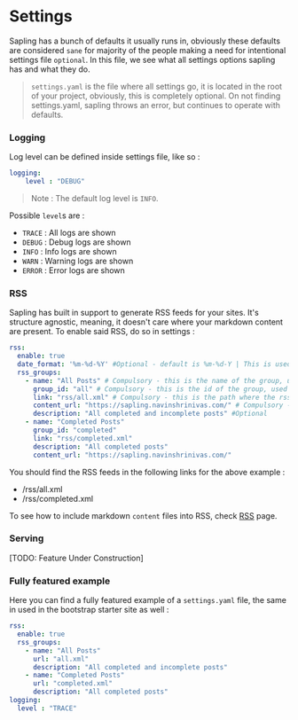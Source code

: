 # Settings 

Sapling has a bunch of defaults it usually runs in, obviously these defaults are considered `sane` for majority of the people making a need for intentional settings file `optional`. In this file, we see what all settings options sapling has and what they do. 

> `settings.yaml` is the file where all settings go, it is located in the root of your project, obviously, this is completely optional. On not finding settings.yaml, sapling throws an error, but continues to operate with defaults.

### Logging 

Log level can be defined inside settings file, like so : 

```yaml
logging: 
    level : "DEBUG"
```
> Note : The default log level is `INFO`. 

Possible `level`s are :
- `TRACE` : All logs are shown
- `DEBUG` : Debug logs are shown
- `INFO` : Info logs are shown
- `WARN` : Warning logs are shown
- `ERROR` : Error logs are shown

### RSS 

Sapling has built in support to generate RSS feeds for your sites. It's structure agnostic, meaning, it doesn't care where your markdown content are present. To enable said RSS, do so in settings : 
```yaml
rss:
  enable: true
  date_format: '%m-%d-%Y' #Optional - default is %m-%d-Y | This is used to parse the dates found in frontmatter of each markdown
  rss_groups: 
    - name: "All Posts" # Compulsory - this is the name of the group, used to identify the group
      group_id: "all" # Compulsory - this is the id of the group, used to identify the group
      link: "rss/all.xml" # Compulsory - this is the path where the rss will be generated
      content_url: "https://sapling.navinshrinivas.com/" # Compulsory - this is the url of the content, used to generate the rss
      description: "All completed and incomplete posts" #Optional
    - name: "Completed Posts"
      group_id: "completed"
      link: "rss/completed.xml"
      description: "All completed posts"
      content_url: "https://sapling.navinshrinivas.com/"
```
You should find the RSS feeds in the following links for the above example :
- /rss/all.xml 
- /rss/completed.xml

To see how to include markdown `content` files into RSS, check [RSS](/RSS.html) page.

### Serving 
<!-- sapling tries to be out of your way as much as possible, sapling can be used for solely generating your static sites. But if you do please, you can have sapling serve these state files as well. This can be done in two ways : -->
<!-- - By providing some command line arguments [See [here](serving.md) for command line args] -->
<!-- - Defining some settings in the `settings.yaml` file -->
<!-- > In the case where both are defined, command line arguments take precedence over the settings file. -->
<!---->
<!-- To define serving in the settings file, you can do so like this :  -->
<!-- ```yaml -->
<!-- serve:  -->
<!--     enable: true # Can be false -->
<!--     port : 8000 # Has to be valid port, else errors out -->
<!--     live-reload: true # Can be false -->
<!-- ``` -->
[TODO: Feature Under Construction]

### Fully featured example 

Here you can find a fully featured example of a `settings.yaml` file, the same in used in the bootstrap starter site as well : 

```yaml
rss:
  enable: true
  rss_groups: 
    - name: "All Posts"
      url: "all.xml"
      description: "All completed and incomplete posts"
    - name: "Completed Posts"
      url: "completed.xml"
      description: "All completed posts"
logging: 
  level : "TRACE"
```
